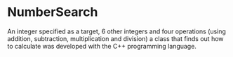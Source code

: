 # NumberSearch
An integer specified as a target, 6 other integers and four operations (using addition, subtraction, multiplication and division) a class that finds out how to calculate was developed with the C++ programming language.
